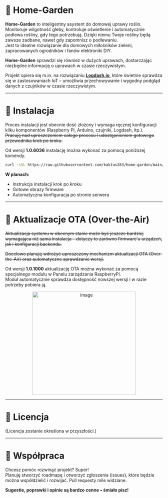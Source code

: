 # 🌱 Home-Garden

**Home-Garden** to inteligentny asystent do domowej uprawy roślin. Monitoruje wilgotność gleby, kontroluje oświetlenie i automatycznie podlewa rośliny, gdy tego potrzebują. Dzięki niemu Twoje rośliny będą zawsze zadbane, nawet gdy zapomnisz o podlewaniu.  
Jest to idealne rozwiązanie dla domowych miłośników zieleni, zapracowanych ogrodników i fanów elektroniki DIY.  

**Home-Garden** sprawdzi się również w dużych uprawach, dostarczając niezbędne informację o uprawach w czasie rzeczywistym.

Projekt opiera się m.in. na rozwiązaniu [**Logdash.io**](https://logdash.io), które świetnie sprawdza się w zastosowaniach IoT – umożliwia przechowywanie i wygodny podgląd danych z czujników w czasie rzeczywistym.

---

# 🔧 Instalacja

Proces instalacji jest obecnie dość złożony i wymaga ręcznej konfiguracji kilku komponentów (Raspberry Pi, Arduino, czujniki, Logdash, itp.).  
~~Pracuję nad uproszczeniem całego procesu i udostępnieniem gotowego przewodnika krok po kroku.~~

Od wersji **1.0.6036** instalację można wykonać za pomocą poniższej komendy.  
```bash
curl -sSL https://raw.githubusercontent.com/kaktus283/home-garden/main/install.sh | bash
```

**W planach:**
- Instrukcja instalacji krok po kroku  
- Gotowe obrazy firmware 
- Automatyczna konfiguracja po stronie serwera

---

# 🔄 Aktualizacje OTA (Over-the-Air)

~~Aktualizacja systemu w obecnym stanie może być jeszcze bardziej wymagająca niż sama instalacja – dotyczy to zarówno firmware'u urządzeń, jak i konfiguracji backendu.~~

~~Docelowo planuję wdrożyć uproszczony mechanizm aktualizacji OTA (Over-the-Air) oraz automatyczne sprawdzanie wersji.~~

Od wersji **1.0.1000** aktualizację OTA można wykonać za pomocą specjalnego modułu w Panelu zarządzania RaspberryPi.  
Moduł automatycznie sprawdza dostępność nowszej wersji i w razie potrzeby pobiera ją.

<p align="center">
  <img width="330" alt="image" src="https://github.com/user-attachments/assets/2090201f-59f0-470a-a3b5-7fa5468a88a3" />
</p>

---

# 📄 Licencja

(Licencja zostanie określona w przyszłości.)

---

# 🤝 Współpraca

Chcesz pomóc rozwinąć projekt? Super!  
Planuję stworzyć roadmapę i otworzyć zgłoszenia (issues), które będzie można współdzielić i rozwijać. Pull requesty mile widziane.

**Sugestie, poprawki i opinie są bardzo cenne – śmiało pisz!**

